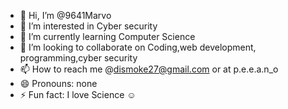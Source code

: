 - 👋 Hi, I’m @9641Marvo
- 👀 I’m interested in Cyber security 
- 🌱 I’m currently learning Computer Science 
- 💞️ I’m looking to collaborate on Coding,web development, programming,cyber security 
- 📫 How to reach me @dismoke27@gmail.com or at p.e.e.a.n_o
- 😄 Pronouns: none
- ⚡ Fun fact: I love Science ☺️

<!---
9641Marvo/9641Marvo is a ✨ special ✨ repository because its `README.md` (this file) appears on your GitHub profile.
You can click the Preview link to take a look at your changes.
--->

